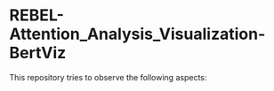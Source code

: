# REBEL-Attention_Analysis_Visualization-BertViz
This repository tries to observe the following aspects:
